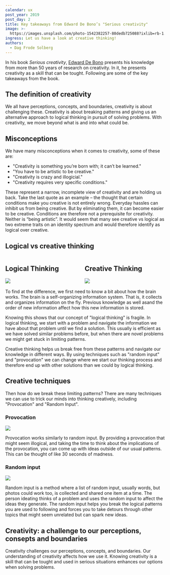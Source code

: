 ```yaml
---
calendar: ux
post_year: 2019
post_day: 2
title: Key takeaways from Edward De Bono’s "Serious creativity"
image: >-
  https://images.unsplash.com/photo-1542382257-80dedb725088?ixlib=rb-1.2.1&ixid=eyJhcHBfaWQiOjEyMDd9&auto=format&fit=crop&w=1400&q=80
ingress: Let us have a look at creative thinking!
authors:
  - Dag Frode Solberg
---
```

In his book _Serious creativity_, [Edward De Bono](https://www.debono.com/) presents his knowledge from more than 50 years of research on creativity. In it, he presents creativity as a skill that can be tought. Following are some of the key takeaways from the book.

## The definition of creativity
We all have perceptions, concepts, and boundaries, creativity is about challenging these. Creativity is about breaking patterns and giving us an alternative approach to logical thinking in pursuit of solving problems. With creativity, we move beyond what is and into what could be. 

## Misconceptions
We have many misconceptions when it comes to creativity, some of these are:
- "Creativity is something you’re born with; it can’t be learned."
- "You have to be artistic to be creative."
- "Creativity is crazy and illogicial."
- "Creativity requires very specific conditions."

These represent a narrow, incomplete view of creativity and are holding us back. Take the last quote as an example – the thought that certain conditions make you creative is not entirely wrong. Everyday hassles can inhibit us from being creative. But by eliminating them, it can become easier to be creative. Conditions are therefore not a prerequisite for creativity. Neither is “being artistic”. It would seem that many see creative vs logical as two extreme traits on an identity spectrum and would therefore identify as logical over creative.


## Logical vs creative thinking

<div style="text-align:top;">
<span style="width:49%; display:inline-block;text-align:top;">
  <h2>Logical Thinking</h2>
<img style="max-width:100%;" src="https://dagfrode.no/artikler/jul/serious-creativity/logical-thinking.png"/>
</span>

<span style="width:49%; display:inline-block;text-align:top;">
  <h2>Creative Thinking</h2>
<img style="max-width:100%; " src="https://dagfrode.no/artikler/jul/serious-creativity/creative-thinking.png"/>
</span>
</div>

To find at the difference, we first need to know a bit about how the brain works. 
The brain is a self-organizing information system. That is, it collects and organizes information on the fly. Previous knowledge as well asand the order of new information affect how this new information is stored.

Knowing this shows that our concept of "logical thinking" is fragile. In logical thinking, we start with a problem and navigate the information we have about that problem until we find a solution. This usually is efficient as we have solved similar problems before, but when there are novel problems we might get stuck in limiting patterns. 

Creative thinking helps us break free from these patterns and navigate our knowledge in different ways. By using techniques such as "random input" and "provocation" we can change where we start our thinking process and therefore end up with other solutions than we could by logical thinking. 


## Creative techniques
Then how do we break these limiting patterns? There are many techniques we can use to trick our minds into thinking creatively, including "Provocation" and "Random Input".

### Provocation


<img class="wide-image" src="https://images.unsplash.com/photo-1494253109108-2e30c049369b?ixlib=rb-1.2.1&ixid=eyJhcHBfaWQiOjEyMDd9&auto=format&fit=crop&w=1950&q=80"/>

Provocation works similarly to random input. By providing a provocation that might seem illogical, and taking the time to think about the implications of the provocation, you can come up with ideas outside of our usual patterns. This can be thought of like 30 seconds of madness. 

### Random input


<img class="wide-image" src="https://images.unsplash.com/photo-1484480974693-6ca0a78fb36b?ixlib=rb-1.2.1&ixid=eyJhcHBfaWQiOjEyMDd9&auto=format&fit=crop&w=1952&q=80"/>



Random input is a method where a list of random input, usually words, but photos could work too, is collected and shared one item at a time. The person ideating thinks of a problem and uses the random input to affect the ideas they generate. The random input helps you break the logical patterns you are used to following and forces you to take detours through other topics that might seem unrelated but can spark new ideas.




## Creativity: a challenge to our perceptions, consepts and boundaries
Creativity challenges our perceptions, concepts, and boundaries. Our understanding of creativity affects how we use it. Knowing creativity is a skill that can be tought and used in serious situations enhances our options when solving problems. 




